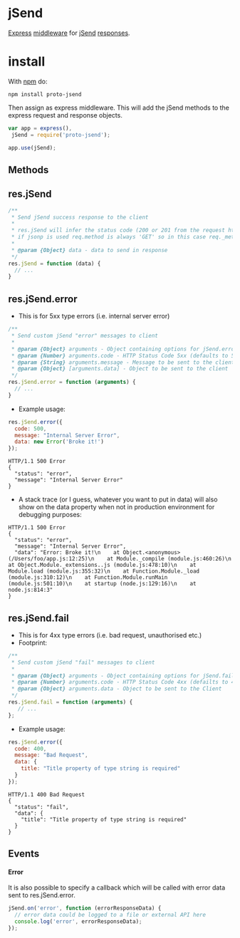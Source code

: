 jSend
=====

[Express](http://expressjs.com/ "Fast, unopinionated, minimalist web framework for Node.js")
 [middleware](http://expressjs.com/en/guide/using-middleware.html "using Expressjs middleware")
 for
 [jSend](http://labs.omniti.com/labs/jsend "Original jSend specification")
 [responses](http://expressjs.com/en/4x/api.html#res "Expressjs responses").


# install

With [npm](https://www.npmjs.com/) do:

```
npm install proto-jsend
```

Then assign as express middleware. This will add the jSend methods to the express request and response objects.
```js
var app = express(),
 jSend = require('proto-jsend');

app.use(jSend);

```

## Methods

res.jSend
------------

```js
/**
 * Send jSend success response to the client
 * 
 * res.jSend will infer the status code (200 or 201 from the request http method)
 * if jsonp is used req.method is always 'GET' so in this case req._method property must be set to the desired method e.g 'POST' if you wish to receive a 201 code
 *
 * @param {Object} data - data to send in response
 */
res.jSend = function (data) {
  // ...
}
```

res.jSend.error
------------
- This is for 5xx type errors (i.e. internal server error)
```js
/**
 * Send custom jSend "error" messages to client
 *
 * @param {Object} arguments - Object containing options for jSend.error
 * @param {Number} arguments.code - HTTP Status Code 5xx (defaults to 500)
 * @param {String} arguments.message - Message to be sent to the client
 * @param {Object} [arguments.data] - Object to be sent to the client
 */
res.jSend.error = function (arguments) {
  // ...
}
```
- Example usage:
```js
res.jSend.error({
  code: 500,
  message: "Internal Server Error",
  data: new Error('Broke it!')
});
``` 
```http
HTTP/1.1 500 Error
{
  "status": "error",
  "message": "Internal Server Error"
}
```
- A stack trace (or I guess, whatever you want to put in data) will also show on the data property when not in production environment for debugging purposes:
```http
HTTP/1.1 500 Error
{
  "status": "error",
  "message": "Internal Server Error",
  "data": "Error: Broke it!\n    at Object.<anonymous> (/Users/foo/app.js:12:25)\n    at Module._compile (module.js:460:26)\n    at Object.Module._extensions..js (module.js:478:10)\n    at Module.load (module.js:355:32)\n    at Function.Module._load (module.js:310:12)\n    at Function.Module.runMain (module.js:501:10)\n    at startup (node.js:129:16)\n    at node.js:814:3"
}
```

res.jSend.fail
----------
- This is for 4xx type errors (i.e. bad request, unauthorised etc.)
- Footprint:
```js
/**
 * Send custom jSend "fail" messages to client
 *
 * @param {Object} arguments - Object containing options for jSend.fail
 * @param {Number} arguments.code - HTTP Status Code 4xx (defailts to 400)
 * @param {Object} arguments.data - Object to be sent to the Client
 */
res.jSend.fail = function (arguments) {
   // ...
};
```
- Example usage:
```js
res.jSend.error({
  code: 400,
  message: "Bad Request",
  data: {
    title: "Title property of type string is required"
  }
});
``` 
```http
HTTP/1.1 400 Bad Request
{
  "status": "fail",
  "data": {
    "title": "Title property of type string is required"
  }
}
``` 

## Events

#### Error
It is also possible to specify a callback which will be called with error data sent to res.jSend.error.
```js
jSend.on('error', function (errorResponseData) {
  // error data could be logged to a file or external API here
  console.log('error', errorResponseData);
});
```
